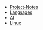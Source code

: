 <!-- docs/_sidebar.md created by Zachary Li -->

- [Project-Notes](Project-Notes/README)
- [Languages](Languages/README)
- [AI](AI/README)
- [Linux](Linux/README)
